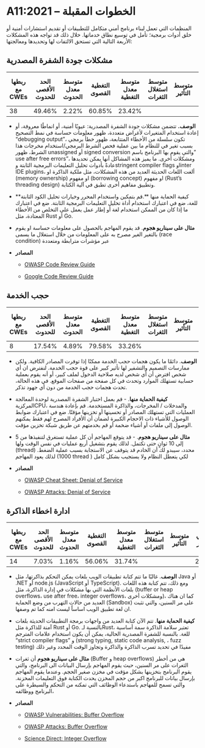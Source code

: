# A11:2021 – الخطوات المقبلة
المنظمات التي تعمل لبناء برنامج أمني متكامل للتطبيقات أو تقديم استشارات أمنية أو خلق أدوات برمجية؛ تأمل في توسيع نطاق خدماتها. خلال ذلك قد تواجه هذه المشكلات الأربعة التالية التي تستحق الالتفات لها وتحديدها ومعالجتها:

## مشكلات جودة الشفرة المصدرية

| ربطها مع CWEs  | الحد الأقصى للحدوث | متوسط معدل الحدوث | التغطية القصوى | متوسط معدل التغطية | متوسط استغلال الثغرات | متوسط التأثير | إجمالي التكرار | إجمالي نقاط الضعف CVEs |
|----------------|--------------------|-------------------|----------------|--------------------|-----------------------|---------------|----------------|------------------------|
| 38             | 49.46%             | 2.22%             | 60.85%         | 23.42%             |                       |               | 101736         | 7564                   |



-   **الوصف.** تتضمن مشكلات جودة الشفرة المصدرية: عيوبًا أمنية، أو انماطًا معروفة، أو إعادة استخدام المتغيرات لأغراض متعددة، ظهور معلومات حساسة في نمط التصحيح “debugging output”، تكون سلسلة من الأخطاء المتتابعة، ظهور خطأ برمجي بسبب تغير في للنظام ما بين عملية فحص الشرط البرمجي/استخدام مخرجات هذا الشرط، ظهور unassigned أو signed conversion والتي يقوم بها البرنامج باسم” use after free errors”، ومشكلات أخرى.
ما يميز هذه المشاكل أنها يمكن تحديدها عادةً بأدوات تحليل التعليمات البرمجية الثابتة وstringent compiler flags وlinter IDE plugins، ألغت اللغات الحديثة العديد من هذه المشكلات، مثل ملكية الذاكرة او (memory ownership) او مفهوم (borrowing concept) او مفهوم (Rust’s threading  design) وتطبيق مفاهيم أخرى تطبق في آلية الكتابة.


-   **كيفية الحماية منها **.قم بتمكين واستخدام المحرر وخيارات تحليل الكود الثابتة للغة، ضع في اعتبارك استخدام أداة تحليل التعليمات البرمجية الثابتة. ضع في اعتبارك ما إذا كان من الممكن استخدام لغة أو إطار عمل يعمل على التخلص من الأخطاء المعتادة، مثل Rust أو Go.

-   **مثال على سيناريو هجوم**. قد يقوم المهاجم بالحصول على معلومات حساسة او يقوم بالتغير الغير مصرح به على المعلومات من خلال استغلال ما يسمى (race condition) عبر مؤشرات مترابطة ومتعددة

-   **المصادر**
    - [OWASP Code Review Guide](https://owasp.org/www-pdf-archive/OWASP_Code_Review_Guide_v2.pdf)

    - [Google Code Review Guide](https://google.github.io/eng-practices/review/)

## حجب الخدمة

| ربطها مع CWEs | الحد الأقصى للحدوث | متوسط معدل الحدوث | التغطية القصوى | متوسط معدل التغطية | متوسط استغلال الثغرات | متوسط التأثير | إجمالي التكرار | إجمالي نقاط الضعف CVEs |
|---------------|--------------------|-------------------|----------------|--------------------|-----------------------|---------------|----------------|------------------------|
| 8             | 17.54%             | 4.89%             | 79.58%         | 33.26%             |                       |               | 66985          | 973                    |



-   **الوصف**. دائمًا ما يكون هجمات حجب الخدمة ممكنًا إذا توفرت المصادر الكافية. ولكن ممارسات التصميم والتشفير لها تأثير كبير على قوة حجب الخدمة. لنفترض ان أي شخص 
افترض أن أي شخص لديه صلاحية الدخول لملف كبير، أو أنه يقوم بعملية حسابية تستهلك الموارد وتحدث في كل صفحة من صفحات الموقع. في هذه الحالة، تحدث هجمات حجب الخدمة من دون أي جهود تذكر.


-   **كيفية الحماية منها**. -	قم بعمل اختبار الشفرة المصدرية لوحدة المعالجة المركزيةCPU، والمدخلات / المخرجات، والذاكرة المستخدمة. قم بإعادة هندسة العمليات التي تستهلك المصادر أو تحسينها أو تخزينها مؤقتًا. ضع في اعتبارك ضوابط الوصول للأشياء ذات الاحجام الكبيرة لضمان أن الأفراد المصرح لهم فقط يمكنهم الوصول إلى ملفات أو أشياء ضخمة أو قم بخدمتهم عن طريق شبكة تخزين مؤقت.

-   **مثال على سيناريو هجوم**. -	قد يتوقع المهاجم أن كل عملية تستغرق لتنفيذها من 5 إلى 10 ثوانٍ حتى تكتمل. لذلك يقوم بتشغيل أربع عمليات في نفس الوقت ولها (thread) محدد، سيبدو لك أن الخادم قد يتوقف عن الاستجابة بسبب عملية الضغط. لذلك يعود المهاجم (1000 thread )  لكي يتعطل النظام ولا يستجيب بشكل كامل

-   **المصادر**
    - [OWASP Cheat Sheet: Denial of Service](https://cheatsheetseries.owasp.org/cheatsheets/Denial_of_Service_Cheat_Sheet.html)
    
    - [OWASP Attacks: Denial of Service](https://owasp.org/www-community/attacks/Denial_of_Service)

## ادارة اخطاء الذاكرة

| ربطها مع CWEs | الحد الأقصى للحدوث | متوسط معدل الحدوث | التغطية القصوى | متوسط معدل التغطية | متوسط استغلال الثغرات | متوسط التأثير | إجمالي التكرار | إجمالي نقاط الضعف CVEs |
|---------------|--------------------|-------------------|----------------|--------------------|-----------------------|---------------|----------------|------------------------|
| 14            | 7.03%              | 1.16%             | 56.06%         | 31.74%             |                       |               | 26576          | 16184                  |



-   **الوصف**. غالبًا ما تتم كتابة تطبيقات الويب بلغات يمكن التحكم بذاكرتها، مثل Java أو .NET أو node.js (JavaScript أو TypeScript). ومع ذلك، تتم كتابة هذه اللغات بلغات الأنظمة التي بها مشكلات في إدارة الذاكرة، مثل (buffer or heap  overflows، use after free، integer overflows، ومشكلات أخرى)، كما ان هناك العديد من حالات التهرب من وضع الحماية (Sandbox) على مر السنين، والتي تثبت ان لغة تطبيق الويب اساساً ليست امنه كما تم وصفها.

-   **كيفية الحماية منها**. تتم الآن كتابة العديد من واجهات برمجة التطبيقات الحديثة بلغات آمنة للذاكرة مثل Rust أو Go. بالنسبة لـRust، تعتبر سلامة الذاكرة سمة أساسية للغة. بالنسبة للشفرة المصدرية الحالية، يمكن أن يكون استخدام علامات المترجم “strict compiler flags” و (strong typing, static code analysis, ، fuzz testing) مفيدًا في تحديد تسرب الذاكرة والذاكرة وتجاوز الوقت المحدد وغير ذلك

-   **مثال على سيناريو هجوم** أن ثغرات (Buffer  و  heap overflows) هي من أخطر الثغرات على مر السنين، حيث يقوم المهاجم بإرسال البيانات الى البرنامج، والتي يقوم البرنامج بتخزينها بشكل مؤقت في مخزن صغير الحجم. وعندما يقوم المهاجم بإرسال بيانات للبرنامج اكبر من حجم المخزن يحدث الكتابة فوق التعليمات المخزنة. والتي تسمح للمهاجم باستدعاء الوظائف التي تمكنه من التحكم والسيطرة على البرنامج ووظائفه،

-   **المصادر**


    - [OWASP Vulnerabilities: Buffer Overflow](https://owasp.org/www-community/vulnerabilities/Buffer_Overflow)
    
    - [OWASP Attacks: Buffer Overflow](https://owasp.org/www-community/attacks/Buffer_overflow_attack)
    
    - [Science Direct: Integer Overflow](https://www.sciencedirect.com/topics/computer-science/integer-overflow)
